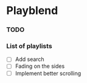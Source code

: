 # Playblend

### TODO

### List of playlists

- [ ] Add search
- [ ] Fading on the sides
- [ ] Implement better scrolling

